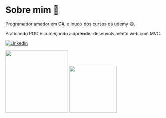 # Sobre mim 🤔 
Programador amador em C#, o louco dos cursos da udemy 😅.
 
Praticando POO e começando a aprender desenvolvimento web com MVC.

[![Linkedin](https://img.shields.io/badge/-Linkedin-blue)](https://www.linkedin.com/in/mateus-nhoato/)

 <div style="align = center" >
<img height="200em" src="https://github-readme-stats.vercel.app/api?username=mateusnhoato&show_icons=true&theme=tokyonight&include_all_commits=true&count_private=true&hide_border=true"/>
<img height="150em" src="https://github-readme-stats.vercel.app/api/top-langs/?username=mateusnhoato&hide=Smalltalk&layout=compact"/>
</div>
